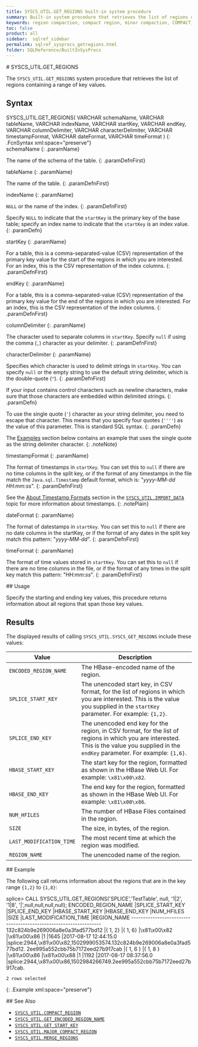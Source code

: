 ```yaml
---
title: SYSCS_UTIL.GET_REGIONS built-in system procedure
summary: Built-in system procedure that retrieves the list of regions containing a range of key values.
keywords: region compaction, compact region, minor compaction, COMPACT_REGION
toc: false
product: all
sidebar:  sqlref_sidebar
permalink: sqlref_sysprocs_getregions.html
folder: SQLReference/BuiltInSysProcs
---
```

<section>
<div class="TopicContent" data-swiftype-index="true" markdown="1">
# SYSCS_UTIL.GET_REGIONS

The `SYSCS_UTIL.GET_REGIONS` system procedure that retrieves the list of
regions containing a range of key values.

## Syntax

<div class="fcnWrapperWide" markdown="1">
    SYSCS_UTIL.GET_REGIONS( VARCHAR schemaName,
                            VARCHAR tableName,
                            VARCHAR indexName,
                            VARCHAR startKey,
                            VARCHAR endKey,
                            VARCHAR columnDelimiter,
                            VARCHAR characterDelimiter,
                            VARCHAR timestampFormat,
                            VARCHAR dateFormat,
                            VARCHAR timeFormat )
{: .FcnSyntax xml:space="preserve"}

</div>
<div class="paramList" markdown="1">
schemaName
{: .paramName}

The name of the schema of the table.
{: .paramDefnFirst}

tableName
{: .paramName}

The name of the table.
{: .paramDefnFirst}

indexName
{: .paramName}

`NULL` or the name of the index.
{: .paramDefnFirst}

Specify `NULL` to indicate that the `startKey` is the primary key of the
base table; specify an index name to indicate that the `startKey` is an
index value.
{: .paramDefn}

startKey
{: .paramName}

For a table, this is a comma-separated-value (CSV) representation of the
primary key value for the start of the regions in which you are
interested. For an index, this is the CSV representation of the index
columns.
{: .paramDefnFirst}

endKey
{: .paramName}

For a table, this is a comma-separated-value (CSV) representation of the
primary key value for the end of the regions in which you are
interested. For an index, this is the CSV representation of the index
columns.
{: .paramDefnFirst}

columnDelimiter
{: .paramName}

The character used to separate columns in `startKey`. Specify `null` if
using the comma (`,`) character as your delimiter.
{: .paramDefnFirst}

characterDelimiter
{: .paramName}

Specifies which character is used to delimit strings in `startKey`. You
can specify `null` or the empty string to use the default string
delimiter, which is the double-quote (`"`).
{: .paramDefnFirst}

If your input contains control characters such as newline characters,
make sure that those characters are embedded within delimited strings.
{: .paramDefn}

To use the single quote (`'`) character as your string delimiter, you
need to escape that character. This means that you specify four quotes
(`''''`) as the value of this parameter. This is standard SQL syntax.
{: .paramDefn}

The [Examples](#Examples) section below contains an example that uses
the single quote as the string delimiter character.
{: .noteNote}

timestampFormat
{: .paramName}

The format of timestamps in `startKey`. You can set this to `null` if
there are no time columns in the split key, or if the format of any
timestamps in the file match the `Java.sql.Timestamp` default format,
which is: "*yyyy-MM-dd HH:mm:ss*".
{: .paramDefnFirst}

See the [About Timestamp Formats](#TimestampFormats) section in the
[`SYSCS_UTIL.IMPORT_DATA`](sqlref_sysprocs_importdata.html) topic for
more information about timestamps.
{: .notePlain}

dateFormat
{: .paramName}

The format of datestamps in `startKey`. You can set this to `null` if
there are no date columns in the startKey, or if the format of any dates
in the split key match this pattern: "*yyyy-MM-dd*".
{: .paramDefnFirst}

timeFormat
{: .paramName}

The format of time values stored in `startKey`. You can set this to
`null` if there are no time columns in the file, or if the format of any
times in the split key match this pattern: "*HH:mm:ss*".
{: .paramDefnFirst}

</div>
## Usage

Specify the starting and ending key values, this procedure returns
information about all regions that span those key values.

## Results

The displayed results of calling `SYSCS_UTIL.SYSCS_GET_REGIONS` include
these values:

<table summary=" summary=&quot;Columns in Get_Regions results display&quot;">
                <col />
                <col />
                <thead>
                    <tr>
                        <th>Value</th>
                        <th>Description</th>
                    </tr>
                </thead>
                <tbody>
                    <tr>
                        <td><code>ENCODED_REGION_NAME</code></td>
                        <td>The HBase-encoded name of the region.</td>
                    </tr>
                    <tr>
                        <td><code>SPLICE_START_KEY</code></td>
                        <td>The unencoded start key, in CSV format, for the list of regions in which you are interested. This is the value you supplied in the <code>startKey</code> parameter. For example: <code>{1,2}</code>.</td>
                    </tr>
                    <tr>
                        <td><code>SPLICE_END_KEY</code></td>
                        <td>The unencoded end key for the region, in CSV format, for the list of regions in which you are interested.  This is the value you supplied in the <code>endKey</code> parameter. For example: <code>{1,6}</code>.</td>
                    </tr>
                    <tr>
                        <td><code>HBASE_START_KEY</code></td>
                        <td>The start key for the region, formatted as shown in the HBase Web UI. For example: <code>\x81\x00\x82</code>.</td>
                    </tr>
                    <tr>
                        <td><code>HBASE_END_KEY</code></td>
                        <td>The end key for the region, formatted as shown in the HBase Web UI. For example: <code>\x81\x00\x86</code>.</td>
                    </tr>
                    <tr>
                        <td><code>NUM_HFILES</code></td>
                        <td>The number of HBase Files contained in the region.</td>
                    </tr>
                    <tr>
                        <td><code>SIZE</code></td>
                        <td>The size, in bytes, of the region.</td>
                    </tr>
                    <tr>
                        <td><code>LAST_MODIFICATION_TIME</code></td>
                        <td>The most recent time at which the region was modified.</td>
                    </tr>
                    <tr>
                        <td><code>REGION_NAME</code></td>
                        <td>The unencoded name of the region.</td>
                    </tr>
                </tbody>
            </table>
## Example

The following call returns information about the regions that are in the
key range `{1,2}` to `{1,8}`:

<div class="preWrapperWide" markdown="1">
    splice> CALL SYSCS_UTIL.GET_REGIONS('SPLICE','TestTable', null, '1|2', '1|8', '|',null,null,null,null);
    ENCODED_REGION_NAME              |SPLICE_START_KEY |SPLICE_END_KEY |HBASE_START_KEY |HBASE_END_KEY |NUM_HFILES |SIZE  |LAST_MODIFICATION_TIME |REGION_NAME
    -----------------------------------------------------------------
    132c824b9e269006a8e0a3fad577bd12 |{ 1, 2}          |{ 1, 6}        |\x81\x00\x82    |\x81\x00\x86  |1          |1645  |2017-08-17 12:44:15.0  |splice:2944,\x81\x00\x82,1502999053574.132c824b9e269006a8e0a3fad577bd12.
    2ee995a552cbb75b7172eed27b917cab |{ 1, 6 }         |{ 1, 8 }       |\x81\x00\x86    |\x81\x00\x88  |1          |1192  |2017-08-17 08:37:56.0  |splice:2944,\x81\x00\x86,1502984266749.2ee995a552cbb75b7172eed27b917cab.

    2 rows selected
{: .Example xml:space="preserve"}

</div>
## See Also

* [`SYSCS_UTIL.COMPACT_REGION`](sqlref_sysprocs_compactregion.html)
* [`SYSCS_UTIL.GET_ENCODED_REGION_NAME`](sqlref_sysprocs_getencodedregion.html)
* [`SYSCS_UTIL.GET_START_KEY`](sqlref_sysprocs_getstartkey.html)
* [`SYSCS_UTIL.MAJOR_COMPACT_REGION`](sqlref_sysprocs_majorcompactregion.html)
* [`SYSCS_UTIL.MERGE_REGIONS`](sqlref_sysprocs_mergeregions.html)

</div>
</section>
